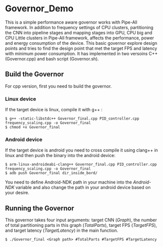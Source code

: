 # Governor_Demo
This is a simple performance aware governor works with Pipe-All framework. In addition to frequency settings of CPU clusters, partitioning the 
CNN into pipeline stages and mapping stages into GPU, CPU big and CPU Little clusters in Pipe-All framework, affects the performance, power and 
energy consumption of the device. This basic governor explore design points and tries to find the design point that met the target FPS and latency
with minimum power consumption. It has implemented in two versoins C++ (Governor.cpp) and bash script (Governor.sh).

## Build the Governor
For cpp version, first you need to build the governor. 

### Linux device
If the target device is linux, compile it with g++ :
```
$ g++ -static-libstdc++ Governor_final.cpp PID_controller.cpp frequency_scaling.cpp -o Governor_final
$ chmod +x Governor_final
```

### Android device
If the target device is android you need to cross compile it using clang++ in linux and then push the binary into the android device:
```
$ arm-linux-androideabi-clang++ Governor_final.cpp PID_controller.cpp frequency_scaling.cpp -o Governor_final
$ adb push Governor_final dir_inside_bord/
```

You need to define Android-NDK path in your machine into the *Android-NDK* variable and also change the path in your android device based on your desire. 


## Running the Governor
This governor takes four input arguments: target CNN (*Graph*), the number of total partitioning parts in this graph (*TotalParts*),
target FPS (*TargetFPS*), and target latency (*TargetLatency*) in the main function.
```
$ ./Governor_final <Graph path> #TotalParts #TargetFPS #TargetLatency
```
